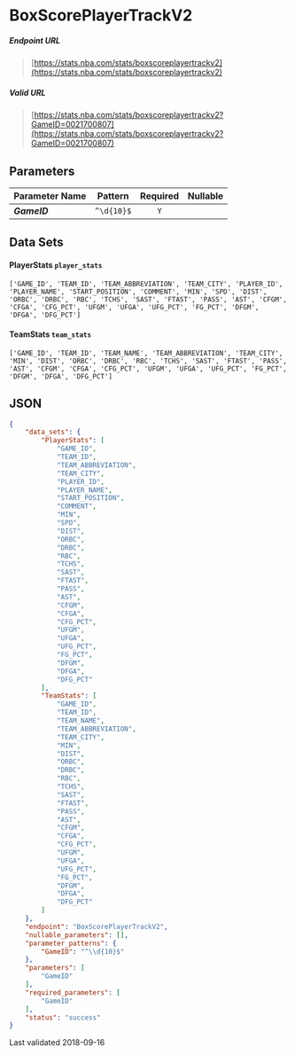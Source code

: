 # BoxScorePlayerTrackV2

##### Endpoint URL
>[https://stats.nba.com/stats/boxscoreplayertrackv2](https://stats.nba.com/stats/boxscoreplayertrackv2)

##### Valid URL
>[https://stats.nba.com/stats/boxscoreplayertrackv2?GameID=0021700807](https://stats.nba.com/stats/boxscoreplayertrackv2?GameID=0021700807)

## Parameters
Parameter Name | Pattern | Required | Nullable
------------ | :-----------: | :---: | :---:
_**GameID**_ | `^\d{10}$` | `Y` |  | 

## Data Sets
#### PlayerStats `player_stats`
```text
['GAME_ID', 'TEAM_ID', 'TEAM_ABBREVIATION', 'TEAM_CITY', 'PLAYER_ID', 'PLAYER_NAME', 'START_POSITION', 'COMMENT', 'MIN', 'SPD', 'DIST', 'ORBC', 'DRBC', 'RBC', 'TCHS', 'SAST', 'FTAST', 'PASS', 'AST', 'CFGM', 'CFGA', 'CFG_PCT', 'UFGM', 'UFGA', 'UFG_PCT', 'FG_PCT', 'DFGM', 'DFGA', 'DFG_PCT']
```

#### TeamStats `team_stats`
```text
['GAME_ID', 'TEAM_ID', 'TEAM_NAME', 'TEAM_ABBREVIATION', 'TEAM_CITY', 'MIN', 'DIST', 'ORBC', 'DRBC', 'RBC', 'TCHS', 'SAST', 'FTAST', 'PASS', 'AST', 'CFGM', 'CFGA', 'CFG_PCT', 'UFGM', 'UFGA', 'UFG_PCT', 'FG_PCT', 'DFGM', 'DFGA', 'DFG_PCT']
```


## JSON
```json
{
    "data_sets": {
        "PlayerStats": [
            "GAME_ID",
            "TEAM_ID",
            "TEAM_ABBREVIATION",
            "TEAM_CITY",
            "PLAYER_ID",
            "PLAYER_NAME",
            "START_POSITION",
            "COMMENT",
            "MIN",
            "SPD",
            "DIST",
            "ORBC",
            "DRBC",
            "RBC",
            "TCHS",
            "SAST",
            "FTAST",
            "PASS",
            "AST",
            "CFGM",
            "CFGA",
            "CFG_PCT",
            "UFGM",
            "UFGA",
            "UFG_PCT",
            "FG_PCT",
            "DFGM",
            "DFGA",
            "DFG_PCT"
        ],
        "TeamStats": [
            "GAME_ID",
            "TEAM_ID",
            "TEAM_NAME",
            "TEAM_ABBREVIATION",
            "TEAM_CITY",
            "MIN",
            "DIST",
            "ORBC",
            "DRBC",
            "RBC",
            "TCHS",
            "SAST",
            "FTAST",
            "PASS",
            "AST",
            "CFGM",
            "CFGA",
            "CFG_PCT",
            "UFGM",
            "UFGA",
            "UFG_PCT",
            "FG_PCT",
            "DFGM",
            "DFGA",
            "DFG_PCT"
        ]
    },
    "endpoint": "BoxScorePlayerTrackV2",
    "nullable_parameters": [],
    "parameter_patterns": {
        "GameID": "^\\d{10}$"
    },
    "parameters": [
        "GameID"
    ],
    "required_parameters": [
        "GameID"
    ],
    "status": "success"
}
```

Last validated 2018-09-16